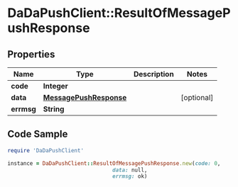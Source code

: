 # DaDaPushClient::ResultOfMessagePushResponse

## Properties

Name | Type | Description | Notes
------------ | ------------- | ------------- | -------------
**code** | **Integer** |  | 
**data** | [**MessagePushResponse**](MessagePushResponse.md) |  | [optional] 
**errmsg** | **String** |  | 

## Code Sample

```ruby
require 'DaDaPushClient'

instance = DaDaPushClient::ResultOfMessagePushResponse.new(code: 0,
                                 data: null,
                                 errmsg: ok)
```


